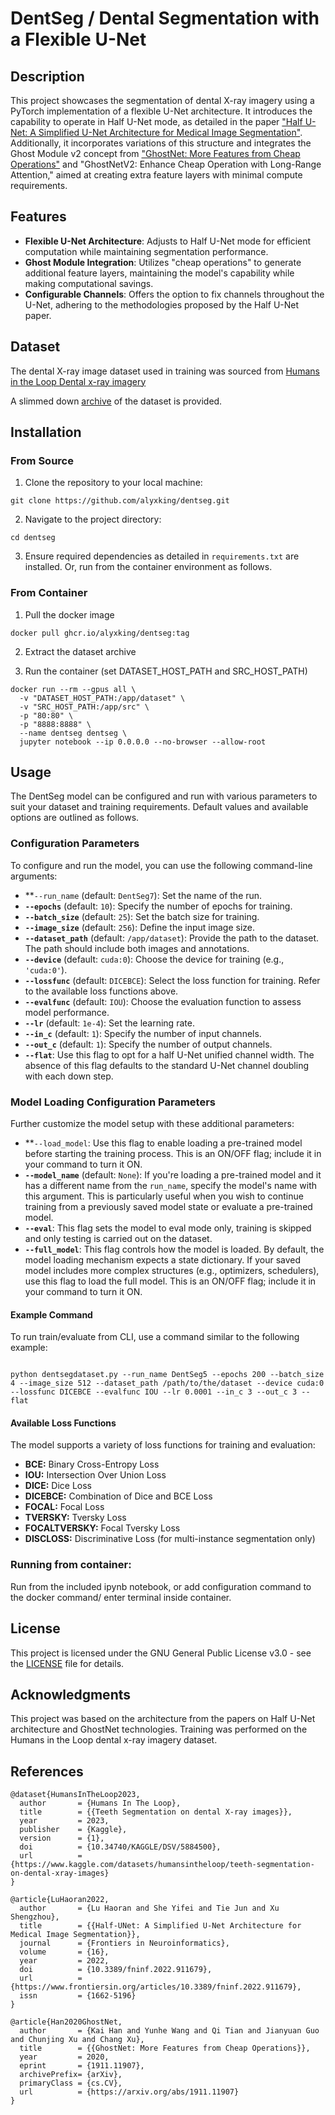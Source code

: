 # DentSeg / Dental Segmentation with a Flexible U-Net

## Description

This project showcases the segmentation of dental X-ray imagery using a PyTorch implementation of a flexible U-Net architecture. It introduces the capability to operate in Half U-Net mode, as detailed in the paper ["Half U-Net: A Simplified U-Net Architecture for Medical Image Segmentation"](https://www.frontiersin.org/articles/10.3389/fninf.2022.911679/full). Additionally, it incorporates variations of this structure and integrates the Ghost Module v2 concept from ["GhostNet: More Features from Cheap Operations"](https://paperswithcode.com/method/ghost-module) and "GhostNetV2: Enhance Cheap Operation with Long-Range Attention," aimed at creating extra feature layers with minimal compute requirements.

## Features

- **Flexible U-Net Architecture**: Adjusts to Half U-Net mode for efficient computation while maintaining segmentation performance.
- **Ghost Module Integration**: Utilizes "cheap operations" to generate additional feature layers, maintaining the model's capability while making computational savings.
- **Configurable Channels**: Offers the option to fix channels throughout the U-Net, adhering to the methodologies proposed by the Half U-Net paper.


## Dataset

The dental X-ray image dataset used in training was sourced from [Humans in the Loop Dental x-ray imagery](https://www.kaggle.com/datasets/humansintheloop/teeth-segmentation-on-dental-x-ray-images)

A slimmed down [archive](dentseg_dataset.tar.gz) of the dataset is provided. 


## Installation

### From Source

1. Clone the repository to your local machine:
```
git clone https://github.com/alyxking/dentseg.git
```

2. Navigate to the project directory:
```
cd dentseg
```

3. Ensure required dependencies as detailed in `requirements.txt` are installed. Or, run from the container environment as follows.

### From Container

1. Pull the docker image
```
docker pull ghcr.io/alyxking/dentseg:tag
```
2. Extract the dataset archive

2. Run the container (set DATASET_HOST_PATH and SRC_HOST_PATH)
```
docker run --rm --gpus all \
  -v "DATASET_HOST_PATH:/app/dataset" \
  -v "SRC_HOST_PATH:/app/src" \
  -p "80:80" \
  -p "8888:8888" \
  --name dentseg dentseg \
  jupyter notebook --ip 0.0.0.0 --no-browser --allow-root
```

## Usage

The DentSeg model can be configured and run with various parameters to suit your dataset and training requirements. Default values and available options are outlined as follows.

### Configuration Parameters

To configure and run the model, you can use the following command-line arguments:

* **<code>--run_name</code></strong> (default: <code>DentSeg7</code>): Set the name of the run.
* <strong><code>--epochs</code></strong> (default: <code>10</code>): Specify the number of epochs for training.
* <strong><code>--batch_size</code></strong> (default: <code>25</code>): Set the batch size for training.
* <strong><code>--image_size</code></strong> (default: <code>256</code>): Define the input image size.
* <strong><code>--dataset_path</code></strong> (default: <code>/app/dataset</code>): Provide the path to the dataset. The path should include both images and annotations.
* <strong><code>--device</code></strong> (default: <code>cuda:0</code>): Choose the device for training (e.g., <code>'cuda:0'</code>).
* <strong><code>--lossfunc</code></strong> (default: <code>DICEBCE</code>): Select the loss function for training. Refer to the available loss functions above.
* <strong><code>--evalfunc</code></strong> (default: <code>IOU</code>): Choose the evaluation function to assess model performance.
* <strong><code>--lr</code></strong> (default: <code>1e-4</code>): Set the learning rate.
* <strong><code>--in_c</code></strong> (default: <code>1</code>): Specify the number of input channels.
* <strong><code>--out_c</code></strong> (default: <code>1</code>): Specify the number of output channels.
* <strong><code>--flat</code></strong>: Use this flag to opt for a half U-Net unified channel width. The absence of this flag defaults to the standard U-Net channel doubling with each down step.

### **Model Loading Configuration Parameters**

Further customize the model setup with these additional parameters:

* **<code>--load_model</code></strong>: Use this flag to enable loading a pre-trained model before starting the training process. This is an ON/OFF flag; include it in your command to turn it ON.
* <strong><code>--model_name</code></strong> (default: <code>None</code>): If you're loading a pre-trained model and it has a different name from the <code>run_name</code>, specify the model's name with this argument. This is particularly useful when you wish to continue training from a previously saved model state or evaluate a pre-trained model.
* <strong><code>--eval</code></strong>: This flag sets the model to eval mode only, training is skipped and only testing is carried out on the dataset.
* <strong><code>--full_model</code></strong>: This flag controls how the model is loaded. By default, the model loading mechanism expects a state dictionary. If your saved model includes more complex structures (e.g., optimizers, schedulers), use this flag to load the full model. This is an ON/OFF flag; include it in your command to turn it ON.


#### Example Command

To run train/evaluate from CLI, use a command similar to the following example:

```

python dentsegdataset.py --run_name DentSeg5 --epochs 200 --batch_size 4 --image_size 512 --dataset_path /path/to/the/dataset --device cuda:0 --lossfunc DICEBCE --evalfunc IOU --lr 0.0001 --in_c 3 --out_c 3 --flat

```

#### Available Loss Functions

The model supports a variety of loss functions for training and evaluation:

* **BCE:** Binary Cross-Entropy Loss
* **IOU:** Intersection Over Union Loss
* **DICE:** Dice Loss
* **DICEBCE:** Combination of Dice and BCE Loss
* **FOCAL:** Focal Loss
* **TVERSKY:** Tversky Loss
* **FOCALTVERSKY:** Focal Tversky Loss
* **DISCLOSS:** Discriminative Loss (for multi-instance segmentation only)


### Running from container:

Run from the included ipynb notebook, or add configuration command to the docker command/ enter terminal inside container.

## License

This project is licensed under the GNU General Public License v3.0 - see the [LICENSE](LICENSE) file for details.

## Acknowledgments

This project was based on the architecture from the papers on Half U-Net architecture and GhostNet technologies. Training was performed on the Humans in the Loop dental x-ray imagery dataset.

## References

```
@dataset{HumansInTheLoop2023,
  author       = {Humans In The Loop},
  title        = {{Teeth Segmentation on dental X-ray images}},
  year         = 2023,
  publisher    = {Kaggle},
  version      = {1},
  doi          = {10.34740/KAGGLE/DSV/5884500},
  url          = {https://www.kaggle.com/datasets/humansintheloop/teeth-segmentation-on-dental-xray-images}
}
```
```
@article{LuHaoran2022,
  author       = {Lu Haoran and She Yifei and Tie Jun and Xu Shengzhou},
  title        = {{Half-UNet: A Simplified U-Net Architecture for Medical Image Segmentation}},
  journal      = {Frontiers in Neuroinformatics},
  volume       = {16},
  year         = 2022,
  doi          = {10.3389/fninf.2022.911679},
  url          = {https://www.frontiersin.org/articles/10.3389/fninf.2022.911679},
  issn         = {1662-5196}
}
```
```
@article{Han2020GhostNet,
  author       = {Kai Han and Yunhe Wang and Qi Tian and Jianyuan Guo and Chunjing Xu and Chang Xu},
  title        = {{GhostNet: More Features from Cheap Operations}},
  year         = 2020,
  eprint       = {1911.11907},
  archivePrefix= {arXiv},
  primaryClass = {cs.CV},
  url          = {https://arxiv.org/abs/1911.11907}
}
```
